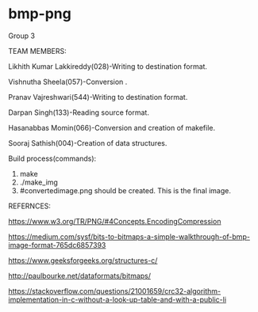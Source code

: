 # bmp-png

Group 3

TEAM MEMBERS:

Likhith Kumar Lakkireddy(028)-Writing to destination format.

Vishnutha Sheela(057)-Conversion .

Pranav Vajreshwari(544)-Writing to destination format.

Darpan Singh(133)-Reading source format.

Hasanabbas Momin(066)-Conversion and creation of makefile.

Sooraj Sathish(004)-Creation of data structures.

Build process(commands):

1)  make
2)  ./make_img
3)  #convertedimage.png should be created. This is the final image.

REFERNCES:

https://www.w3.org/TR/PNG/#4Concepts.EncodingCompression

https://medium.com/sysf/bits-to-bitmaps-a-simple-walkthrough-of-bmp-image-format-765dc6857393

https://www.geeksforgeeks.org/structures-c/

http://paulbourke.net/dataformats/bitmaps/

https://stackoverflow.com/questions/21001659/crc32-algorithm-implementation-in-c-without-a-look-up-table-and-with-a-public-li


